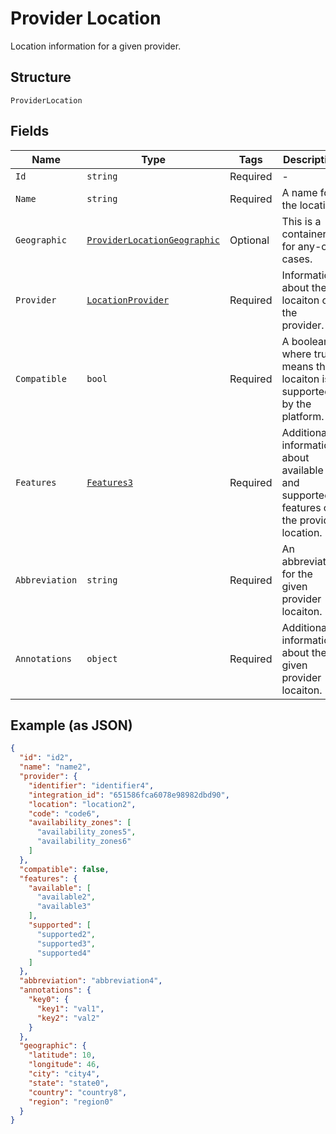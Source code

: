 
# Provider Location

Location information for a given provider.

## Structure

`ProviderLocation`

## Fields

| Name | Type | Tags | Description |
|  --- | --- | --- | --- |
| `Id` | `string` | Required | - |
| `Name` | `string` | Required | A name for the location. |
| `Geographic` | [`ProviderLocationGeographic`](../../doc/models/containers/provider-location-geographic.md) | Optional | This is a container for any-of cases. |
| `Provider` | [`LocationProvider`](../../doc/models/location-provider.md) | Required | Information about the locaiton of the provider. |
| `Compatible` | `bool` | Required | A boolean where true means the locaiton is supported by the platform. |
| `Features` | [`Features3`](../../doc/models/features-3.md) | Required | Additional information about available and supported features of the provider location. |
| `Abbreviation` | `string` | Required | An abbreviation for the given provider locaiton. |
| `Annotations` | `object` | Required | Additional information about the given provider locaiton. |

## Example (as JSON)

```json
{
  "id": "id2",
  "name": "name2",
  "provider": {
    "identifier": "identifier4",
    "integration_id": "651586fca6078e98982dbd90",
    "location": "location2",
    "code": "code6",
    "availability_zones": [
      "availability_zones5",
      "availability_zones6"
    ]
  },
  "compatible": false,
  "features": {
    "available": [
      "available2",
      "available3"
    ],
    "supported": [
      "supported2",
      "supported3",
      "supported4"
    ]
  },
  "abbreviation": "abbreviation4",
  "annotations": {
    "key0": {
      "key1": "val1",
      "key2": "val2"
    }
  },
  "geographic": {
    "latitude": 10,
    "longitude": 46,
    "city": "city4",
    "state": "state0",
    "country": "country8",
    "region": "region0"
  }
}
```

